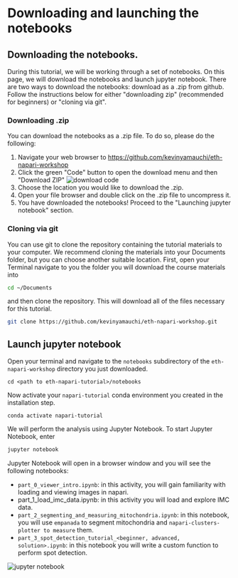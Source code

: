# Downloading and launching the notebooks

## Downloading the notebooks.
During this tutorial, we will be working through a set of notebooks. On this page, we will download the notebooks and launch jupyter notebook. There are two ways to download the notebooks: download as a .zip from github. Follow the instructions below for either "downloading zip" (recommended for beginners) or "cloning via git".

### Downloading .zip
You can download the notebooks as a .zip file. To do so, please do the following:

1. Navigate your web browser to https://github.com/kevinyamauchi/eth-napari-workshop
2. Click the green "Code" button to open the download menu and then "Download ZIP"
    ![download code](./resources/download_code.png)
3. Choose the location you would like to download the .zip.
4. Open your file browser and double click on the .zip file to uncompress it.
5. You have downloaded the notebooks! Proceed to the "Launching jupyter notebook" section.


### Cloning via git
You can use git to clone the repository containing the tutorial materials to your computer. We recommend cloning the materials into your Documents folder, but you can choose another suitable location. First, open your Terminal navigate to you the folder you will download the course materials into

```bash
cd ~/Documents
```

and then clone the repository. This will download all of the files necessary for this tutorial.

```bash
git clone https://github.com/kevinyamauchi/eth-napari-workshop.git
```

## Launch jupyter notebook

Open your terminal and navigate to the `notebooks` subdirectory of the `eth-napari-workshop` directory you just downloaded.

```
cd <path to eth-napari-tutorial>/notebooks
```

Now activate your `napari-tutorial` conda environment you created in the installation step.

```
conda activate napari-tutorial
```

We will perform the analysis using Jupyter Notebook. To start Jupyter Notebook, enter

```bash
jupyter notebook
```

Jupyter Notebook will open in a browser window and you will see the following notebooks:

- `part_0_viewer_intro.ipynb`: in this activity, you will gain familiarity with loading and viewing images in napari.
- part_1_load_imc_data.ipynb: in this activity you will load and explore IMC data.
- `part_2_segmenting_and_measuring_mitochondria.ipynb`: in this notebook, you will use `empanada` to segment mitochondria and `napari-clusters-plotter to measure` them.
- `part_3_spot_detection_tutorial_<beginner, advanced, solution>.ipynb`: in this notebook you will write a custom function to perform spot detection.

![jupyter notebook](./resources/jupyter_notebook.png)
